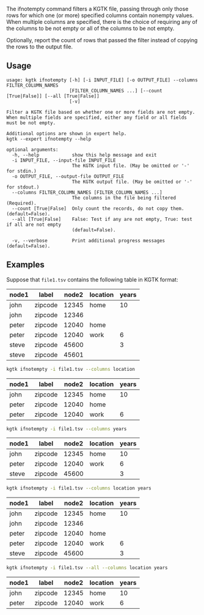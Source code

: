 The ifnotempty command filters a KGTK file, passing through only those rows
for which one (or more) specified columns contain nonempty values.  When
multiple columns are specified, there is the choice of requiring any of the
columns to be not empty or all of the columns to be not empty.

Optionally, report the count of rows that passed the filter instead of
copying the rows to the output file.

## Usage

```
usage: kgtk ifnotempty [-h] [-i INPUT_FILE] [-o OUTPUT_FILE] --columns FILTER_COLUMN_NAMES
                       [FILTER_COLUMN_NAMES ...] [--count [True|False]] [--all [True|False]]
                       [-v]

Filter a KGTK file based on whether one or more fields are not empty. When multiple fields are specified, either any field or all fields must be not empty.

Additional options are shown in expert help.
kgtk --expert ifnotempty --help

optional arguments:
  -h, --help            show this help message and exit
  -i INPUT_FILE, --input-file INPUT_FILE
                        The KGTK input file. (May be omitted or '-' for stdin.)
  -o OUTPUT_FILE, --output-file OUTPUT_FILE
                        The KGTK output file. (May be omitted or '-' for stdout.)
  --columns FILTER_COLUMN_NAMES [FILTER_COLUMN_NAMES ...]
                        The columns in the file being filtered (Required).
  --count [True|False]  Only count the records, do not copy them. (default=False).
  --all [True|False]    False: Test if any are not empty, True: test if all are not empty
                        (default=False).

  -v, --verbose         Print additional progress messages (default=False).
```

## Examples

Suppose that `file1.tsv` contains the following table in KGTK format:

| node1 | label   | node2 | location | years |
| ----- | ------- | ----- | -------- | ----- |
| john  | zipcode | 12345 | home     | 10    |
| john  | zipcode | 12346 |          |       |
| peter | zipcode | 12040 | home     |       |
| peter | zipcode | 12040 | work     | 6     |
| steve | zipcode | 45600 |          | 3     |
| steve | zipcode | 45601 |          |       |

```bash
kgtk ifnotempty -i file1.tsv --columns location
```
| node1 | label   | node2 | location | years |
| ----- | ------- | ----- | -------- | ----- |
| john  | zipcode | 12345 | home     | 10    |
| peter | zipcode | 12040 | home     |       |
| peter | zipcode | 12040 | work     | 6     |

```bash
kgtk ifnotempty -i file1.tsv --columns years
```
| node1 | label   | node2 | location | years |
| ----- | ------- | ----- | -------- | ----- |
| john  | zipcode | 12345 | home     | 10    |
| peter | zipcode | 12040 | work     | 6     |
| steve | zipcode | 45600 |          | 3     |

```bash
kgtk ifnotempty -i file1.tsv --columns location years
```
| node1 | label   | node2 | location | years |
| ----- | ------- | ----- | -------- | ----- |
| john  | zipcode | 12345 | home     | 10    |
| john  | zipcode | 12346 |          |       |
| peter | zipcode | 12040 | home     |       |
| peter | zipcode | 12040 | work     | 6     |
| steve | zipcode | 45600 |          | 3     |

```bash
kgtk ifnotempty -i file1.tsv --all --columns location years
```
| node1 | label   | node2 | location | years |
| ----- | ------- | ----- | -------- | ----- |
| john  | zipcode | 12345 | home     | 10    |
| peter | zipcode | 12040 | work     | 6     |
